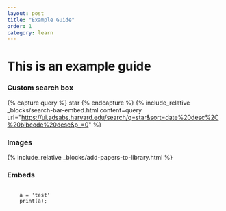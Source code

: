 ```yaml
---
layout: post
title: "Example Guide"
order: 1 
category: learn
---
```


# This is an example guide


### Custom search box
{% capture query %}
star
{% endcapture %}
{% include_relative _blocks/search-bar-embed.html 
    content=query 
    url="https://ui.adsabs.harvard.edu/search/q=star&sort=date%20desc%2C%20bibcode%20desc&p_=0" 
%}

### Images
{% include_relative _blocks/add-papers-to-library.html %}

### Embeds
<div data-datacamp-exercise>
  <code data-type="sample-code">
    a = 'test'
    print(a);
  </code>
</div>
